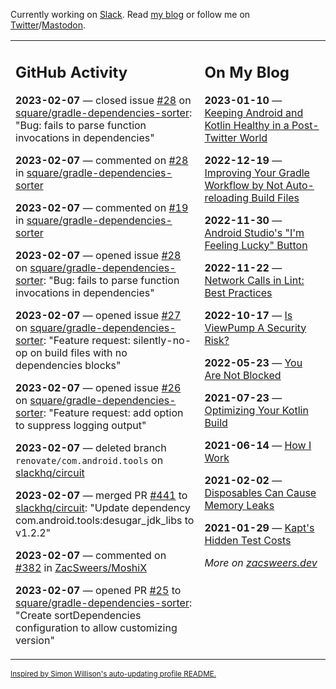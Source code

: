 Currently working on [Slack](https://slack.com/). Read [my blog](https://zacsweers.dev/) or follow me on [Twitter](https://twitter.com/ZacSweers)/[Mastodon](https://hachyderm.io/@ZacSweers).

<table><tr><td valign="top" width="60%">

## GitHub Activity
<!-- githubActivity starts -->
**2023-02-07** — closed issue [#28](https://github.com/square/gradle-dependencies-sorter/issues/28) on [square/gradle-dependencies-sorter](https://github.com/square/gradle-dependencies-sorter): "Bug: fails to parse function invocations in dependencies"

**2023-02-07** — commented on [#28](https://github.com/square/gradle-dependencies-sorter/issues/28#issuecomment-1421250934) in [square/gradle-dependencies-sorter](https://github.com/square/gradle-dependencies-sorter)

**2023-02-07** — commented on [#19](https://github.com/square/gradle-dependencies-sorter/issues/19#issuecomment-1421250069) in [square/gradle-dependencies-sorter](https://github.com/square/gradle-dependencies-sorter)

**2023-02-07** — opened issue [#28](https://github.com/square/gradle-dependencies-sorter/issues/28) on [square/gradle-dependencies-sorter](https://github.com/square/gradle-dependencies-sorter): "Bug: fails to parse function invocations in dependencies"

**2023-02-07** — opened issue [#27](https://github.com/square/gradle-dependencies-sorter/issues/27) on [square/gradle-dependencies-sorter](https://github.com/square/gradle-dependencies-sorter): "Feature request: silently-no-op on build files with no dependencies blocks"

**2023-02-07** — opened issue [#26](https://github.com/square/gradle-dependencies-sorter/issues/26) on [square/gradle-dependencies-sorter](https://github.com/square/gradle-dependencies-sorter): "Feature request: add option to suppress logging output"

**2023-02-07** — deleted branch `renovate/com.android.tools` on [slackhq/circuit](https://github.com/slackhq/circuit)

**2023-02-07** — merged PR [#441](https://github.com/slackhq/circuit/pull/441) to [slackhq/circuit](https://github.com/slackhq/circuit): "Update dependency com.android.tools:desugar_jdk_libs to v1.2.2"

**2023-02-07** — commented on [#382](https://github.com/ZacSweers/MoshiX/issues/382#issuecomment-1420958386) in [ZacSweers/MoshiX](https://github.com/ZacSweers/MoshiX)

**2023-02-07** — opened PR [#25](https://github.com/square/gradle-dependencies-sorter/pull/25) to [square/gradle-dependencies-sorter](https://github.com/square/gradle-dependencies-sorter): "Create sortDependencies configuration to allow customizing version"
<!-- githubActivity ends -->
</td><td valign="top" width="40%">

## On My Blog
<!-- blog starts -->
**2023-01-10** — [Keeping Android and Kotlin Healthy in a Post-Twitter World](https://www.zacsweers.dev/keeping-android-healthy/)

**2022-12-19** — [Improving Your Gradle Workflow by Not Auto-reloading Build Files](https://www.zacsweers.dev/improving-your-workflow-by-not-auto-reloading-build-files/)

**2022-11-30** — [Android Studio's "I'm Feeling Lucky" Button](https://www.zacsweers.dev/android-studios-im-feeling-lucky-button/)

**2022-11-22** — [Network Calls in Lint: Best Practices](https://www.zacsweers.dev/network-calls-in-lint-best-practices/)

**2022-10-17** — [Is ViewPump A Security Risk?](https://www.zacsweers.dev/is-viewpump-a-security-risk/)

**2022-05-23** — [You Are Not Blocked](https://www.zacsweers.dev/you-are-not-blocked/)

**2021-07-23** — [Optimizing Your Kotlin Build](https://www.zacsweers.dev/optimizing-your-kotlin-build/)

**2021-06-14** — [How I Work](https://www.zacsweers.dev/how-i-work/)

**2021-02-02** — [Disposables Can Cause Memory Leaks](https://www.zacsweers.dev/disposables-can-cause-memory-leaks/)

**2021-01-29** — [Kapt's Hidden Test Costs](https://www.zacsweers.dev/kapts-hidden-test-costs/)
<!-- blog ends -->
_More on [zacsweers.dev](https://zacsweers.dev/)_
</td></tr></table>

<sub><a href="https://simonwillison.net/2020/Jul/10/self-updating-profile-readme/">Inspired by Simon Willison's auto-updating profile README.</a></sub>